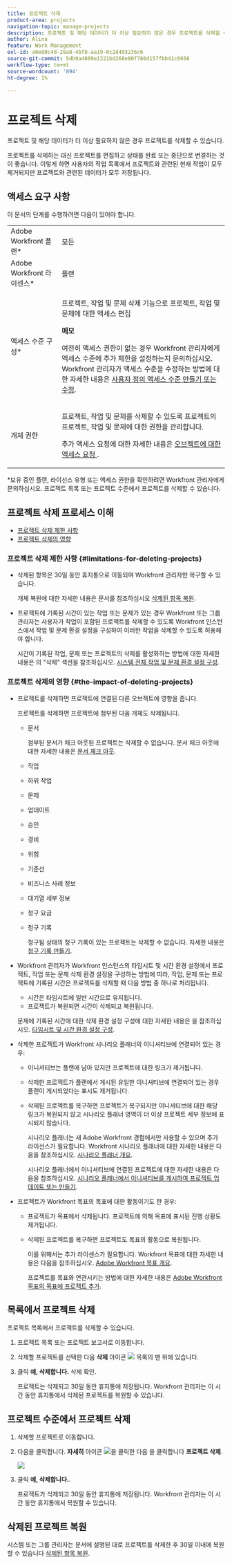 ```yaml
---
title: 프로젝트 삭제
product-area: projects
navigation-topic: manage-projects
description: 프로젝트 및 해당 데이터가 더 이상 필요하지 않은 경우 프로젝트를 삭제할 수 있습니다.
author: Alina
feature: Work Management
exl-id: a0e80c4d-29a8-4bf8-aa19-0c2d493236c6
source-git-commit: 5db9a4869e1321bd268e80f786d157fbb41c0656
workflow-type: tm+mt
source-wordcount: '894'
ht-degree: 1%

---
```


# 프로젝트 삭제

프로젝트 및 해당 데이터가 더 이상 필요하지 않은 경우 프로젝트를 삭제할 수 있습니다.

프로젝트를 삭제하는 대신 프로젝트를 편집하고 상태를 완료 또는 중단으로 변경하는 것이 좋습니다. 이렇게 하면 사용자의 작업 목록에서 프로젝트와 관련된 현재 작업이 모두 제거되지만 프로젝트와 관련된 데이터가 모두 저장됩니다.

## 액세스 요구 사항

<!-- drafted for P&P:
<table style="table-layout:auto"> 
 <col> 
 <col> 
 <tbody> 
  <tr> 
   <td> <p>Adobe Workfront plan*</p> </td> 
   <td>Any</td> 
  </tr> 
  <tr> 
   <td> <p>Adobe Workfront license*</p> </td> 
   <td> <p>Current license: Standard </p> 
   Or
   <p>Legacy license: Plan </p>
   </td> 
  </tr> 
  <tr data-mc-conditions=""> 
   <td><strong>Access level configurations*</strong> </td> 
   <td> <p>Edit access to Projects with ability to Create <span>and Delete</span> projects</p> <p><b>NOTE</b>
   
   If you still don't have access, ask your Workfront administrator if they set additional restrictions in your access level. For information on how a Workfront administrator can change your access level, see <a href="../../../administration-and-setup/add-users/configure-and-grant-access/create-modify-access-levels.md" class="MCXref xref">Create or modify custom access levels</a>.</p> </td> 
  </tr> 
  <tr data-mc-conditions=""> 
   <td> <p><strong>Object permissions</strong> </p> </td> 
   <td> <p>Edit access to Projects, Tasks, Issues with ability to Delete projects, tasks, and issues</p> <p>Note: If you still don't have access, ask your Workfront administrator if they set additional restrictions in your access level. For information on how a Workfront administrator can modify your access level, see <a href="../../../administration-and-setup/add-users/configure-and-grant-access/create-modify-access-levels.md" class="MCXref xref">Create or modify custom access levels</a>.</p> </td> 
  </tr> 
 </tbody> 
</table>
-->

이 문서의 단계를 수행하려면 다음이 있어야 합니다.

<table style="table-layout:auto"> 
 <col> 
 <col> 
 <tbody> 
  <tr> 
   <td role="rowheader">Adobe Workfront 플랜*</td> 
   <td> <p>모든 </p> </td> 
  </tr> 
  <tr> 
   <td role="rowheader">Adobe Workfront 라이센스*</td> 
   <td> <p>플랜 </p> </td> 
  </tr> 
  <tr> 
   <td role="rowheader">액세스 수준 구성*</td> 
   <td> <p>프로젝트, 작업 및 문제 삭제 기능으로 프로젝트, 작업 및 문제에 대한 액세스 편집</p> <p><b>메모</b></p>

<p>여전히 액세스 권한이 없는 경우 Workfront 관리자에게 액세스 수준에 추가 제한을 설정하는지 문의하십시오. Workfront 관리자가 액세스 수준을 수정하는 방법에 대한 자세한 내용은 <a href="../../../administration-and-setup/add-users/configure-and-grant-access/create-modify-access-levels.md" class="MCXref xref">사용자 정의 액세스 수준 만들기 또는 수정</a>.</p> </td> 
  </tr> 
  <tr> 
   <td role="rowheader">개체 권한</td> 
   <td> <p>프로젝트, 작업 및 문제를 삭제할 수 있도록 프로젝트의 프로젝트, 작업 및 문제에 대한 권한을 관리합니다. </p> <p>추가 액세스 요청에 대한 자세한 내용은 <a href="../../../workfront-basics/grant-and-request-access-to-objects/request-access.md" class="MCXref xref">오브젝트에 대한 액세스 요청 </a>.</p> </td> 
  </tr> 
 </tbody> 
</table>

&#42;보유 중인 플랜, 라이선스 유형 또는 액세스 권한을 확인하려면 Workfront 관리자에게 문의하십시오.
프로젝트 목록 또는 프로젝트 수준에서 프로젝트를 삭제할 수 있습니다.

## 프로젝트 삭제 프로세스 이해

* [프로젝트 삭제 제한 사항](#limitations-for-deleting-projects)
* [프로젝트 삭제의 영향](#the-impact-of-deleting-projects)

### 프로젝트 삭제 제한 사항  {#limitations-for-deleting-projects}

* 삭제된 항목은 30일 동안 휴지통으로 이동되며 Workfront 관리자만 복구할 수 있습니다.

  개체 복원에 대한 자세한 내용은 문서를 참조하십시오 [삭제된 항목 복원](../../../administration-and-setup/manage-workfront/manage-deleted-items/restore-deleted-items.md).

* 프로젝트에 기록된 시간이 있는 작업 또는 문제가 있는 경우 Workfront 또는 그룹 관리자는 사용자가 작업이 포함된 프로젝트를 삭제할 수 있도록 Workfront 인스턴스에서 작업 및 문제 환경 설정을 구성하여 이러한 작업을 삭제할 수 있도록 허용해야 합니다.

  시간이 기록된 작업, 문제 또는 프로젝트의 삭제를 활성화하는 방법에 대한 자세한 내용은 의 &quot;삭제&quot; 섹션을 참조하십시오. [시스템 전체 작업 및 문제 환경 설정 구성](../../../administration-and-setup/set-up-workfront/configure-system-defaults/set-task-issue-preferences.md).

  <!--
  <p data-mc-conditions="QuicksilverOrClassic.Quicksilver,QuicksilverOrClassic.Draft mode">(NOTE: this bullet stays in NWE only forever)</p>
  -->

### 프로젝트 삭제의 영향 {#the-impact-of-deleting-projects}

* 프로젝트를 삭제하면 프로젝트에 연결된 다른 오브젝트에 영향을 줍니다.

  프로젝트를 삭제하면 프로젝트에 첨부된 다음 개체도 삭제됩니다.

   * 문서

     첨부된 문서가 체크 아웃된 프로젝트는 삭제할 수 없습니다. 문서 체크 아웃에 대한 자세한 내용은 [문서 체크 아웃](../../../documents/managing-documents/check-out-documents.md).

   * 작업
   * 하위 작업
   * 문제
   * 업데이트
   * 승인
   * 경비
   * 위험
   * 기준선
   * 비즈니스 사례 정보
   * 대기열 세부 정보
   * 청구 요금
   * 청구 기록

     청구됨 상태의 청구 기록이 있는 프로젝트는 삭제할 수 없습니다. 자세한 내용은 [청구 기록 만들기](../../projects/project-finances/create-billing-records.md).

* Workfront 관리자가 Workfront 인스턴스의 타임시트 및 시간 환경 설정에서 프로젝트, 작업 또는 문제 삭제 환경 설정을 구성하는 방법에 따라, 작업, 문제 또는 프로젝트에 기록된 시간은 프로젝트를 삭제할 때 다음 방법 중 하나로 처리됩니다.

   * 시간은 타임시트에 일반 시간으로 유지됩니다.
   * 프로젝트가 복원되면 시간이 삭제되고 복원됩니다.

  문제에 기록된 시간에 대한 삭제 환경 설정 구성에 대한 자세한 내용은 을 참조하십시오. [타임시트 및 시간 환경 설정 구성](../../../administration-and-setup/set-up-workfront/configure-timesheets-schedules/timesheet-and-hour-preferences.md).

* 삭제한 프로젝트가 Workfront 시나리오 플래너의 이니셔티브에 연결되어 있는 경우:

   * 이니셔티브는 플랜에 남아 있지만 프로젝트에 대한 링크가 제거됩니다.
   * 삭제한 프로젝트가 플랜에서 게시된 유일한 이니셔티브에 연결되어 있는 경우 플랜이 게시되었다는 표시도 제거됩니다.
   * 삭제된 프로젝트를 복구하면 프로젝트가 복구되지만 이니셔티브에 대한 해당 링크가 복원되지 않고 시나리오 플래너 영역이 더 이상 프로젝트 세부 정보에 표시되지 않습니다.

     시나리오 플래너는 새 Adobe Workfront 경험에서만 사용할 수 있으며 추가 라이선스가 필요합니다. Workfront 시나리오 플래너에 대한 자세한 내용은 다음을 참조하십시오. [시나리오 플래너 개요](../../../scenario-planner/scenario-planner-overview.md).

     시나리오 플래너에서 이니셔티브에 연결된 프로젝트에 대한 자세한 내용은 다음을 참조하십시오. [시나리오 플래너에서 이니셔티브를 게시하여 프로젝트 업데이트 또는 만들기](../../../scenario-planner/publish-scenarios-update-projects.md).

* 프로젝트가 Workfront 목표의 목표에 대한 활동이기도 한 경우:

   * 프로젝트가 목표에서 삭제됩니다. 프로젝트에 의해 목표에 표시된 진행 상황도 제거됩니다.

   * 삭제된 프로젝트를 복구하면 프로젝트도 목표의 활동으로 복원됩니다.

     이를 위해서는 추가 라이센스가 필요합니다. Workfront 목표에 대한 자세한 내용은 다음을 참조하십시오. [Adobe Workfront 목표 개요](../../../workfront-goals/goal-management/wf-goals-overview.md).

     프로젝트를 목표와 연관시키는 방법에 대한 자세한 내용은 [Adobe Workfront 목표의 목표에 프로젝트 추가](../../../workfront-goals/results-and-activities/connect-projects-to-goals-overview.md).

## 목록에서 프로젝트 삭제

프로젝트 목록에서 프로젝트를 삭제할 수 있습니다.

1. 프로젝트 목록 또는 프로젝트 보고서로 이동합니다.
1. 삭제할 프로젝트를 선택한 다음 **삭제** 아이콘 ![](assets/delete-icon.png) 목록의 맨 위에 있습니다.

1. 클릭 **예, 삭제합니다.** 삭제 확인.

   프로젝트는 삭제되고 30일 동안 휴지통에 저장됩니다. Workfront 관리자는 이 시간 동안 휴지통에서 삭제된 프로젝트를 복원할 수 있습니다.

## 프로젝트 수준에서 프로젝트 삭제

1. 삭제할 프로젝트로 이동합니다.
1. 다음을 클릭합니다. **자세히** 아이콘 ![](assets/qs-more-menu.png)을 클릭한 다음 을 클릭합니다 **프로젝트 삭제**.

   ![](assets/more-icon-expanded-delete-project-highlighted.png)

1. 클릭 **예, 삭제합니다.**.

   프로젝트가 삭제되고 30일 동안 휴지통에 저장됩니다. Workfront 관리자는 이 시간 동안 휴지통에서 복원할 수 있습니다.

## 삭제된 프로젝트 복원

시스템 또는 그룹 관리자는 문서에 설명된 대로 프로젝트를 삭제한 후 30일 이내에 복원할 수 있습니다 [삭제된 항목 복원](../../../administration-and-setup/manage-workfront/manage-deleted-items/restore-deleted-items.md).

